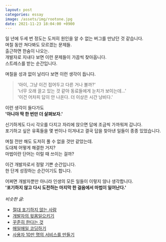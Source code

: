 ```yaml
---
layout: post
categories: essay
image: /assets/img/rootone.jpg
date: 2021-11-23 18:04:00 +0900
---
```


일 년에 두세 번 정도는 도저히 원인을 알 수 없는 버그를 만났던 것 같습니다.  
며칠 동안 쳐다봐도 모르겠는 문제들.  
출근하면 한숨이 나오는.  
개발자로 지내다 보면 이런 문제들이 가끔씩 찾아옵니다.  
스트레스를 받는 순간입니다.

며칠을 성과 없이 날리다 보면 이런 생각이 듭니다.  
> '아이, 그냥 이건 접어두고 다른 거나 볼까?'  
> '너무 오래 끌고 있는 것 같아 동료들에게 눈치가 보이는데...'  
> '이건 어차피 답이 안 나온다. 더 이상은 시간 낭비다.'

이런 생각이 들다가도  
**'아니야 딱 한 번만 더 살펴보자.'**

신기하게도 다시 각오를 다지고 자리에 앉으면 답에 조금씩 가까워져 갑니다.  
포기하고 싶은 유혹들을 몇 번이나 이겨내고 결국 답을 찾아낸 일들이 종종 있었습니다.

며칠 전만 해도 도저히 풀 수 없을 것만 같았는데.  
도대체 어떻게 해결한 거지?  
마법이란 단어는 이럴 때 쓰이는 걸까?

이건 개발자로서 정말 기쁜 순간입니다.  
한 단계 성장하는 순간이기도 합니다.

어쩌면 개발자뿐만 아니라 인생의 모든 일들이 이렇지 않나 생각합니다.  
**'포기하지 않고 다시 도전하는 마지막 한 걸음에서 마법이 일어난다.'**
<br>
<br>
*비슷한 글:*
* [절대 포기하지 않는 사람](https://brunch.co.kr/@buildingking/47)
* [개발자의 윗몸일으키기](/essay/2022/02/10/sit-up-for-developers.html)
* [꾸준히 한다는 것](/essay/2021/12/14/steady.html)
* [매일매일 코딩하기](/essay/2022/01/05/daily-coding.html)
* [사용자 10만 명의 서비스를 만들기](https://brunch.co.kr/@buildingking/117)